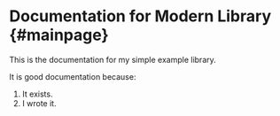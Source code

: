 # Documentation for Modern Library                             {#mainpage}

This is the documentation for my simple example library.

It is good documentation because:

1. It exists.
2. I wrote it.

